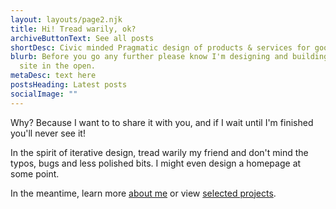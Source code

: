 ```yaml
---
layout: layouts/page2.njk
title: Hi! Tread warily, ok?
archiveButtonText: See all posts
shortDesc: Civic minded Pragmatic design of products & services for good, not evil*
blurb: Before you go any further please know I'm designing and building this
  site in the open.
metaDesc: text here
postsHeading: Latest posts
socialImage: ""
---
```

Why? Because I want to to share it with you, and if I wait until I'm finished you'll never see it! 

In the spirit of iterative design, tread warily my friend and don't mind the typos, bugs and less polished bits. I might even design a homepage at some point.

In the meantime, learn more [about me](about) or view [selected projects](projects).
